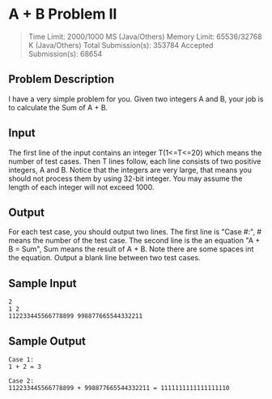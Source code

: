 # A + B Problem II

>Time Limit: 2000/1000 MS (Java/Others)    Memory Limit: 65536/32768 K (Java/Others)
 Total Submission(s): 353784    Accepted Submission(s): 68654

## Problem Description

I have a very simple problem for you. Given two integers A and B, your job is to calculate the Sum of A + B.

## Input

The first line of the input contains an integer T(1<=T<=20) which means the number of test cases. Then T lines follow, each line consists of two positive integers, A and B. Notice that the integers are very large, that means you should not process them by using 32-bit integer. You may assume the length of each integer will not exceed 1000.

## Output

For each test case, you should output two lines. The first line is "Case #:", # means the number of the test case. The second line is the an equation "A + B = Sum", Sum means the result of A + B. Note there are some spaces int the equation. Output a blank line between two test cases.

## Sample Input

```
2
1 2
112233445566778899 998877665544332211
```

## Sample Output

```
Case 1:
1 + 2 = 3

Case 2:
112233445566778899 + 998877665544332211 = 1111111111111111110
```